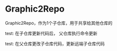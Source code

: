 # Graphic2Repo
Graphic2Repo，作为1个子仓库，用于共享给其他仓库的

test: 在子仓库更新代码后， 父仓库执行命令更新

test: 在父仓库更改子仓库代码，更新远端子仓库代码
